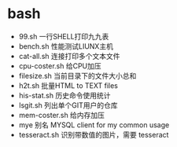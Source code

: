 # bash

* 99.sh  一行SHELL打印九九表
* bench.sh 性能测试LIUNX主机
* cat-all.sh 连接打印多个文本文件
* cpu-coster.sh 给CPU加压
* filesize.sh   当前目录下的文件大小总和
* h2t.sh       批量HTML to TEXT files
* his-stat.sh  历史命令使用统计
* lsgit.sh  列出单个GIT用户的仓库
* mem-coster.sh 给内存加压
* mye          别名 MYSQL client for my common usage
* tesseract.sh 识别带数值的图片，需要 tesseract

